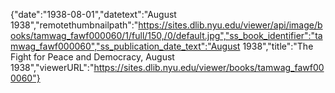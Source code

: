 {"date":"1938-08-01","datetext":"August 1938","remotethumbnailpath":"https://sites.dlib.nyu.edu/viewer/api/image/books/tamwag_fawf000060/1/full/150,/0/default.jpg","ss_book_identifier":"tamwag_fawf000060","ss_publication_date_text":"August 1938","title":"The Fight for Peace and Democracy, August 1938","viewerURL":"https://sites.dlib.nyu.edu/viewer/books/tamwag_fawf000060"}
